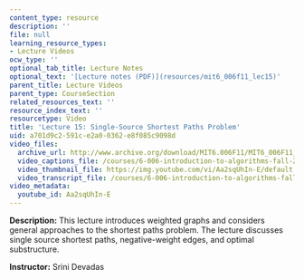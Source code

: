 ```yaml
---
content_type: resource
description: ''
file: null
learning_resource_types:
- Lecture Videos
ocw_type: ''
optional_tab_title: Lecture Notes
optional_text: '[Lecture notes (PDF)](resources/mit6_006f11_lec15)'
parent_title: Lecture Videos
parent_type: CourseSection
related_resources_text: ''
resource_index_text: ''
resourcetype: Video
title: 'Lecture 15: Single-Source Shortest Paths Problem'
uid: a701d9c2-591c-e2a0-0362-e8f085c9098d
video_files:
  archive_url: http://www.archive.org/download/MIT6.006F11/MIT6_006F11_lec15_300k.mp4
  video_captions_file: /courses/6-006-introduction-to-algorithms-fall-2011/b46cc500f9ec5ee6ac52c0c1f57906e9_Aa2sqUhIn-E.vtt
  video_thumbnail_file: https://img.youtube.com/vi/Aa2sqUhIn-E/default.jpg
  video_transcript_file: /courses/6-006-introduction-to-algorithms-fall-2011/73887b2d26c8de25a7b4d121c938c6a0_Aa2sqUhIn-E.pdf
video_metadata:
  youtube_id: Aa2sqUhIn-E
---
```


**Description:** This lecture introduces weighted graphs and considers general approaches to the shortest paths problem. The lecture discusses single source shortest paths, negative-weight edges, and optimal substructure.

**Instructor:** Srini Devadas